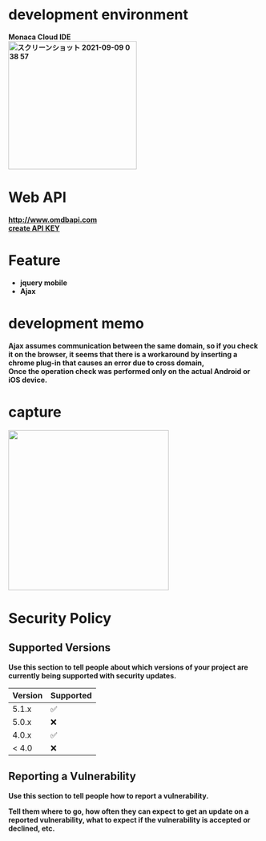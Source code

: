 # development environment

<strong>Monaca Cloud IDE<strong><br>
<img width="256" alt="スクリーンショット 2021-09-09 0 38 57" src="https://user-images.githubusercontent.com/16476224/132540665-bc9c43db-2abb-444c-9259-62a53127782c.png">


# Web API

http://www.omdbapi.com<br>
[create API KEY](http://www.omdbapi.com/apikey.aspx)<br>

# Feature

- jquery mobile
- Ajax

# development memo

Ajax assumes communication between the same domain, so if you check it on the browser, it seems that there is a workaround by inserting a chrome plug-in that causes an error due to cross domain,<br>
Once the operation check was performed only on the actual Android or iOS device.

# capture

<img src="./capture.gif" width=320 />

# Security Policy

## Supported Versions

Use this section to tell people about which versions of your project are
currently being supported with security updates.

| Version | Supported          |
| ------- | ------------------ |
| 5.1.x   | :white_check_mark: |
| 5.0.x   | :x:                |
| 4.0.x   | :white_check_mark: |
| < 4.0   | :x:                |

## Reporting a Vulnerability

Use this section to tell people how to report a vulnerability.

Tell them where to go, how often they can expect to get an update on a
reported vulnerability, what to expect if the vulnerability is accepted or
declined, etc.
